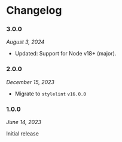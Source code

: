 # Changelog

### 3.0.0

_August 3, 2024_

- Updated: Support for Node v18+ (major).

### 2.0.0

_December 15, 2023_

- Migrate to `stylelint` `v16.0.0`

### 1.0.0

_June 14, 2023_

Initial release
